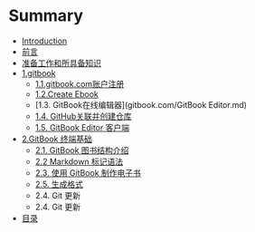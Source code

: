 # Summary

* [Introduction](README.md)
* [前言](qian_yan.md)
* [准备工作和所具备知识](zhun_bei_gong_zuo.md)
* [1.gitbook](gitbook.com/README.md)
   * [1.1.gitbook.com账户注册](gitbook.com/register.md)
   * [1.2.Create Ebook](gitbook.com/create_ebook.md)
   * [1.3. GitBook在线编辑器](gitbook.com/GitBook Editor.md)
   * [1.4. GitHub关联并创建仓库](gitbook.com/github_create.md)
   * [1.5. GitBook Editor 客户端](gitbook.com/GitBook_client.md)
* [2.GitBook 终端基础](GitBook/README.md)
   * [2.1. GitBook 图书结构介绍](GitBook/gitbook_str_pro.md)
   * [2.2 Markdown 标记语法](GitBook/markdown_syntax.md)
   * [2.3. 使用 GitBook 制作电子书](GitBook/use_gitbook_create_ebook.md)
   * [2.5. 生成格式](GitBook/output_format.md)
   * 2.4. Git 更新
   * 2.4. Git 更新
* [目录](mu_lu.md)


